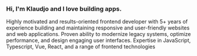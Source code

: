 ### Hi, I'm Klaudjo and I love building apps.
Highly motivated and results-oriented frontend developer with 5+ years of experience building and maintaining responsive and user-friendly websites and web applications. Proven ability to modernize legacy systems, optimize performance, and design engaging user interfaces. Expertise in JavaScript, Typescript, Vue, React, and a range of frontend technologies
<!--
Jan
[01/01][02/01][03/01][04/01][05/01][06/01][07/01]
[08/01][09/01][10/01][11/01][12/01][13/01][14/01]
[15/01][16/01][17/01][18/01][19/01][20/01][21/01]
[22/01][23/01][24/01][25/01][26/01][27/01][28/01]
[29/01][30/01][31/01]

Feb
[xxxxx][02/02][03/02][04/02][05/02][06/02][07/02]
[08/02][09/02][10/02][11/02][12/02][13/02]
-->
